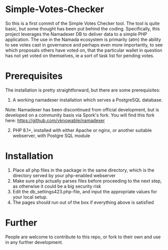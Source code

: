 # Simple-Votes-Checker
So this is a first commit of the Simple Votes Checker tool. The tool is quite basic, but some thought has been put behind the coding.
Specifically, this project leverages the Namadexer DB to deliver data to a simple PHP application. The use in the Namada ecosystem is primarily (atm) the ability to see votes cast in governance and perhaps even more importantly, to see which proposals others have voted on, that the particular wallet in question has not yet voted on themselves, ie a sort of task list for pending votes.
# Prerequisites
The installation is pretty straightforward, but there are some prerequisites:
1. A working namadexer installation which serves a PostgreSQL database.

Note: Namadexer has been discontinued from official development, but is developed on a community basis via Spork's fork.
You will find this fork here: https://github.com/vknowable/namadexer

2. PHP 8.1+, installed with either Apache or nginx, or another suitable webserver, with Postgre SQL module
# Installation
1. Place all php files in the package in the same directory, which is the directory served by your php-enabled webserver
2. Make sure php actually parses files before proceeding to the next step, as otherwise it could be a big security risk
3. Edit the db_settings423.php-file, and input the appropriate values for your local setup.
4. The pages should run out of the box if everything above is satisfied
# Further
People are welcome to contribute to this repo, or fork to their own and use in any further development.
